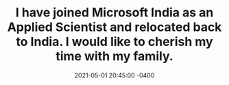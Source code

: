 ---
title: I have joined Microsoft India as an Applied Scientist and relocated back to India. I would like to cherish my time with my family.
date: 2021-05-01 20:45:00 -0400
---
